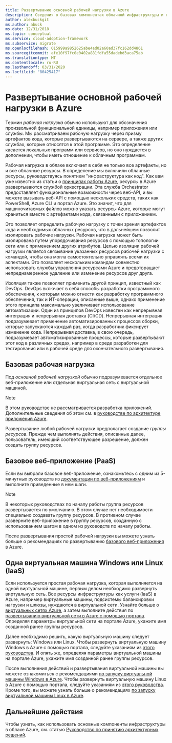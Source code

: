 ```yaml
---
title: Развертывание основной рабочей нагрузки в Azure
description: Сведения о базовых компонентах облачной инфраструктуры и основных рабочих нагрузках, таких как базовые веб-приложения, виртуальные машины и виртуальные сети.
author: alexbuckgit
ms.author: abuck
ms.date: 12/31/2018
ms.topic: conceptual
ms.service: cloud-adoption-framework
ms.subservice: migrate
ms.openlocfilehash: 015999a9852625abe4ad02a60ad37fc162dd4861
ms.sourcegitcommit: afe10f97fc0e0402a881fdfa55dadebd3aca75ab
ms.translationtype: MT
ms.contentlocale: ru-RU
ms.lasthandoff: 03/31/2020
ms.locfileid: "80425417"
---
```

# <a name="deploy-a-basic-workload-in-azure"></a>Развертывание основной рабочей нагрузки в Azure

Термин *рабочая нагрузка* обычно используют для обозначения произвольной функциональной единицы, например приложения или службы. Мы рассматриваем рабочую нагрузку через призму артефактов кода, которые развертываются на сервере, а также других службах, которые относятся к этой программе. Это определение касается локальных программ или сервисов, но оно нуждается в дополнении, чтобы иметь отношение к облачным программам.

Рабочая нагрузка в облаке включает в себя не только все артефакты, но и все облачные ресурсы. В определение мы включили облачные ресурсы, руководствуясь понятием "инфраструктура как код". Как вам уже известно из статьи о [принципах работы Azure](../../getting-started/what-is-azure.md), ресурсы в Azure развертываются службой оркестрации. Эта служба Orchestrator предоставляет функциональные возможности через веб-API, и вы можете вызывать веб-API с помощью нескольких средств, таких как PowerShell, Azure CLI и портал Azure. Это значит, что для машиночитаемых файлов можно указать ресурсы Azure, которые могут храниться вместе с артефактами кода, связанными с приложением.

Это позволяет определить рабочую нагрузку с точки зрения артефактов кода и необходимых облачных ресурсов, что в дальнейшем позволит изолировать рабочие нагрузки. Рабочая нагрузка может быть изолирована путем упорядочивания ресурсов с помощью топологии сети или с применением других атрибутов. Целью изоляции рабочей нагрузки является связывание указанных ресурсов рабочей нагрузки с командой, чтобы она могла самостоятельно управлять всеми их аспектами. Это позволяет нескольким командам совместно использовать службы управления ресурсами Azure и предотвращает непреднамеренное удаление или изменение ресурсов друг друга.

Изоляция также позволяет применить другой принцип, известный как DevOps. DevOps включает в себя способы разработки программного обеспечения, к которым можно отнести как разработку программного обеспечения, так и ИТ-операции, описанные выше, однако применение этого принципа максимально увеличивает использование автоматизации. Один из принципов DevOps известен как непрерывная интеграция и непрерывная доставка (CI/CD). Непрерывная интеграция подразумевает применение автоматизированных процессов сборки, которые запускаются каждый раз, когда разработчик фиксирует изменение кода. Непрерывная доставка, в свою очередь, подразумевает автоматизированные процессы, которые развертывают этот код в различных средах, например в среде разработки для тестирования или в рабочей среде для окончательного развертывания.

## <a name="basic-workload"></a>Базовая рабочая нагрузка

Под *основной рабочей нагрузкой* обычно подразумевается отдельное веб-приложение или отдельная виртуальная сеть с виртуальной машиной.

> [!NOTE]
> В этом руководстве не рассматривается разработка приложений. Дополнительные сведения об этом см. в [руководстве по архитектуре приложений Azure](https://docs.microsoft.com/azure/architecture/guide).

Развертывание любой рабочей нагрузки предполагает создание *группы ресурсов*. Прежде чем выполнять действия, описанные далее, пользователь, имеющий соответствующее разрешение, должен создать группу ресурсов.

## <a name="basic-web-application-paas"></a>Базовое веб-приложение (PaaS)

Если вы выбрали базовое веб-приложение, ознакомьтесь с одним из 5-минутных руководств из [документации по веб-приложениям](https://docs.microsoft.com/azure/app-service) и выполните приведенные в нем шаги.

> [!NOTE]
> В некоторых руководствах по началу работы группа ресурсов развертывается по умолчанию. В этом случае нет необходимости специально создавать группу ресурсов. В противном случае разверните веб-приложение в группу ресурсов, созданную с использованием шагом в одном из руководств по началу работы.

После развертывания простой рабочей нагрузки вы можете узнать больше о рекомендациях по развертыванию [базового веб-приложения](https://docs.microsoft.com/azure/architecture/reference-architectures/app-service-web-app/basic-web-app) в Azure.

## <a name="single-windows-or-linux-vm-iaas"></a>Одна виртуальная машина Windows или Linux (IaaS)

Если используется простая рабочая нагрузка, которая выполняется на одной виртуальной машине, первым делом необходимо развернуть виртуальную сеть. Все ресурсы инфраструктуры как услуги (IaaS) в Azure, например виртуальные машины, подсистемы балансировки нагрузки и шлюзы, нуждаются в виртуальной сети. Узнайте больше о [виртуальных сетях Azure](https://docs.microsoft.com/azure/virtual-network/virtual-networks-overview), а затем выполните действия по [развертыванию виртуальной сети в Azure с помощью портала](https://docs.microsoft.com/azure/virtual-network/quick-create-portal). Определяя параметры виртуальной сети на портале Azure, укажите имя созданной ранее группы ресурсов.

Далее необходимо решить, какую виртуальную машину следует развернуть: Windows или Linux. Чтобы развернуть виртуальную машину Windows в Azure с помощью портала, следуйте указаниям из [этого руководства](https://docs.microsoft.com/azure/virtual-machines/windows/quick-create-portal). И опять же, определяя параметры виртуальной машины на портале Azure, укажите имя созданной ранее группы ресурсов.

После выполнения действий и развертывания виртуальной машины вы можете ознакомиться с рекомендациями [по запуску виртуальной машины Windows в Azure](https://docs.microsoft.com/azure/architecture/reference-architectures/virtual-machines-windows/single-vm). Чтобы развернуть виртуальную машину Linux в Azure с помощью портала, следуйте указаниям из [этого руководства](https://docs.microsoft.com/azure/virtual-machines/linux/quick-create-portal). Кроме того, вы можете узнать больше о рекомендациях [по запуску виртуальной машины Linux в Azure](https://docs.microsoft.com/azure/architecture/reference-architectures/virtual-machines-linux/single-vm).

## <a name="next-steps"></a>Дальнейшие действия

Чтобы узнать, как использовать основные компоненты инфраструктуры в облаке Azure, см. статью [Руководство по принятию архитектурных решений](../../decision-guides/index.md).
